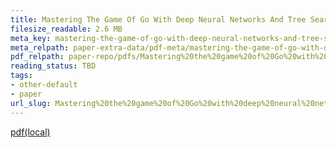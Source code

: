 ```yaml
---
title: Mastering The Game Of Go With Deep Neural Networks And Tree Search
filesize_readable: 2.6 MB
meta_key: mastering-the-game-of-go-with-deep-neural-networks-and-tree-search
meta_relpath: paper-extra-data/pdf-meta/mastering-the-game-of-go-with-deep-neural-networks-and-tree-search.yaml
pdf_relpath: paper-repo/pdfs/Mastering%20the%20game%20of%20Go%20with%20deep%20neural%20networks%20and%20tree%20search.pdf
reading_status: TBD
tags:
- other-default
- paper
url_slug: Mastering%20the%20game%20of%20Go%20with%20deep%20neural%20networks%20and%20tree%20search
---
```


[pdf(local)](../../paper-repo/pdfs/Mastering%20the%20game%20of%20Go%20with%20deep%20neural%20networks%20and%20tree%20search.pdf)
